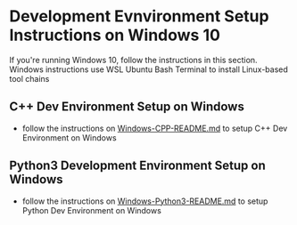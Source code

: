 # Development Evnvironment Setup Instructions on Windows 10

If you're running Windows 10, follow the instructions in this section. Windows instructions use WSL Ubuntu Bash Terminal to install Linux-based tool chains

## C++ Dev Environment Setup on Windows

- follow the instructions on [Windows-CPP-README.md](Windows-CPP-README.md) to setup C++ Dev Environment on Windows

## Python3 Development Environment Setup on Windows

- follow the instructions on [Windows-Python3-README.md](Windows-Python3-README.md) to setup Python Dev Environment on Windows
